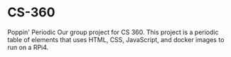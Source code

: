 # CS-360
Poppin' Periodic
Our group project for CS 360. This project is a periodic table of elements that uses HTML, CSS, JavaScript, and docker images to run on a RPi4.
